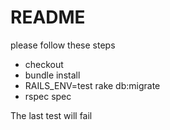 # README
please follow these steps
* checkout
* bundle install
* RAILS_ENV=test rake db:migrate
* rspec spec

The last test will fail